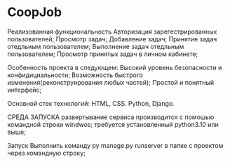 # CoopJob

Реализованная функциональность
Авторизация зарегестрированных пользователей;
Просмотр задач;
Добавление задач;
Принятие задач отедльным пользователем;
Выполнение задач отедльным пользователем;
Просмотр принятых задач в личном кабинете;

Особенность проекта в следующем:
Высокий уровень безопасности и конфидициальности;
Возможность быстрого изменения(реконструирования любых частей);
Простой и понятный интерфейс;

Основной стек технологий:
HTML, CSS.
Python, Django.

СРЕДА ЗАПУСКА
развертывание сервиса производится с помошью командной строки windwos;
требуется установленный python3.10 или выше;

Запуск
Выполнить команду py manage.py runserver в папке с проектом через командную строку;
